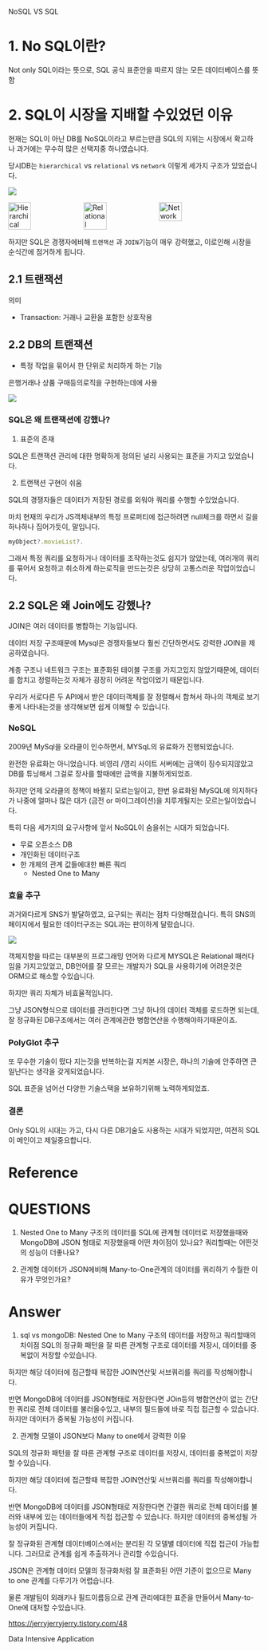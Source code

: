 NoSQL VS SQL

# 1. No SQL이란?

Not only SQL이라는 뜻으로, SQL 공식 표준안을 따르지 않는 모든 데이터베이스를 뜻함

# 2. SQL이 시장을 지배할 수있었던 이유

현재는 SQL이 아닌 DB를 NoSQL이라고 부르는만큼 SQL의 지위는 시장에서 확고하나
과거에는 무수히 많은 선택지중 하나였습니다.

당시DB는 `hierarchical` vs `relational` vs `network` 이렇게 세가지 구조가 있었습니다.

![](https://t2.daumcdn.net/thumb/R720x0/?fname=http://t1.daumcdn.net/brunch/service/user/oZ3/image/fselOiYGteDJhMLUgDSwEGAw7Pg)

 <div class="image-container" style="display:flex">
        <img src="https://media.geeksforgeeks.org/wp-content/uploads/20200727111632/hierarchical.png" style="width:30%" alt="Hierarchical">
        <img src="https://media.geeksforgeeks.org/wp-content/uploads/20200729160044/relational.png"  style="width:30%" alt="Relational">
        <img src="https://media.geeksforgeeks.org/wp-content/uploads/20200727113000/network.png"  style="width:30%" alt="Network">
</div>

하지만 SQL은 경쟁자에비해 `트랜잭션` 과 `JOIN`기능이 매우 강력했고,
이로인해 시장을 순식간에 점거하게 됩니다.

## 2.1 트랜잭션

의미

- Transaction: 거래나 교환을 포함한 상호작용

## 2.2 DB의 트랜잭션

- 특정 작업을 묶어서 한 단위로 처리하게 하는 기능

은행거래나 상품 구매등의로직을 구현하는데에 사용

![](https://t1.daumcdn.net/cfile/tistory/9978DA4F5ADE84AD15)

### SQL은 왜 트랜잭션에 강했나?

1. 표준의 존재

SQL은 트랜잭션 관리에 대한 명확하게 정의된 널리 사용되는 표준을 가지고 있었습니다.

2. 트랜잭션 구현이 쉬움

SQL의 경쟁자들은 데이터가 저장된 경로를 외워야 쿼리를 수행할 수있었습니다.

마치 현재의 우리가 JS객체내부의 특정 프로퍼티에 접근하려면
null체크를 하면서 길을 하나하나 집어가듯이, 말입니다.

```js
myObject?.movieList?.
```

그래서 특정 쿼리를 요청하거나 데이터를 조작하는것도 쉽지가 않았는데,
여러개의 쿼리를 묶어서 요청하고 취소하게 하는로직을 만드는것은 상당히 고통스러운 작업이었습니다.

## 2.2 SQL은 왜 Join에도 강했나?

JOIN은 여러 데이터를 병합하는 기능입니다.

데이터 저장 구조때문에 Mysql은 경쟁자들보다 훨씬 간단하면서도 강력한 JOIN을 제공하였습니다.

계층 구조나 네트워크 구조는 표준화된 테이블 구조를 가지고있지 않았기때문에,
데이터를 합치고 정렬하는것 자체가 굉장히 어려운 작업이었기 때문입니다.

우리가 서로다른 두 API에서 받은 데이터객체를 잘 정렬해서 합쳐서 하나의
객체로 보기좋게 나타내는것을 생각해보면 쉽게 이해할 수 있습니다.

### NoSQL

2009년 MySql을 오라클이 인수하면서, MYSqL의 유료화가 진행되었습니다.

완전한 유료화는 아니었습니다. 비영리 /영리 사이트 서버에는 금액이 징수되지않았고
DB를 튜닝해서 그걸로 장사를 할때에만 금액을 지불하게되었죠.

하지만 언제 오라클의 정책이 바뀔지 모르는일이고, 한번 유료화된 MySQL에 의지하다가
나중에 얼마나 많은 대가 (금전 or 마이그레이션)을 치루게될지는 모르는일이었습니다.

특히 다음 세가지의 요구사항에 앞서 NoSQL이 숨을쉬는 시대가 되었습니다.

- 무료 오픈소스 DB
- 개인화된 데이터구조
- 한 개체의 관계 값들에대한 빠른 쿼리
  - Nested One to Many

### 효율 추구

과거와다르게 SNS가 발달하였고, 요구되는 쿼리는 점차 다양해졌습니다.
특히 SNS의 페이지에서 필요한 데이터구조는 SQL과는 판이하게 달랐습니다.

![](https://camo.githubusercontent.com/853b6301ee21db5db2acf976a4be7b1f59c8e79d1f82bf4f5662ce1a9c90ba57/68747470733a2f2f73332d65752d776573742d312e616d617a6f6e6177732e636f6d2f6a752e7075626c69632f676974732e6769746875622e636f6d2f4d617274696e2532304b6c6570706d616e6e2532302d25323044657369676e696e67253230446174612d496e74656e736976652532304170706c69636174696f6e732f466967757265253230322d312e706e67)

객체지향을 따르는 대부분의 프로그래밍 언어와 다르게 MYSQL은 Relational 패러다임을 가지고있었고, DB언어를 잘 모르는 개발자가 SQL을 사용하기에 어려운것은 ORM으로 해소할 수있습니다.

하지만 쿼리 자체가 비효율적입니다.

그냥 JSON형식으로 데이터를 관리한다면 그냥 하나의 데이터 객체를 로드하면 되는데,
잘 정규화된 DB구조에서는 여러 관계에관한 병합연산을 수행해야하기때문이죠.

### PolyGlot 추구

또 무수한 기술이 떴다 지는것을 반복하는걸 지켜본 시장은,
하나의 기술에 안주하면 큰일난다는 생각을 갖게되었습니다.

SQL 표준을 넘어선 다양한 기술스택을 보유하기위해 노력하게되었죠.

### 결론

Only SQL의 시대는 가고, 다시 다른 DB기술도 사용하는 시대가 되었지만,
여전히 SQL이 메인이고 제일중요합니다.

# Reference

# QUESTIONS

1. Nested One to Many 구조의 데이터를 SQL에 관계형 데이터로 저장했을때와 MongoDB에 JSON 형태로 저장했을때 어떤 차이점이 있나요? 쿼리할때는 어떤것의 성능이 더좋나요?

2. 관계형 데이터가 JSON에비해 Many-to-One관계의 데이터를 쿼리하기 수월한 이유가 무엇인가요?

# Answer

1. sql vs mongoDB: Nested One to Many 구조의 데이터를 저장하고 쿼리할때의 차이점
   SQL의 정규화 패턴을 잘 따른 관계형 구조로 데이터를 저장시,
   데이터를 중복없이 저장할 수있습니다.

하지만 해당 데이터에 접근할때 복잡한 JOIN연산및 서브쿼리를 쿼리를 작성해야합니다.

반면 MongoDB에 데이터를 JSON형태로 저장한다면 JOin등의 병합연산이 없는 간단한 쿼리로 전체 데이터를 불러올수있고, 내부의 필드들에 바로 직접 접근할 수 있습니다. 하지만 데이터가 중복될 가능성이 커집니다.

2. 관계형 모델이 JSON보다 Many to one에서 강력한 이유

SQL의 정규화 패턴을 잘 따른 관계형 구조로 데이터를 저장시,
데이터를 중복없이 저장할 수있습니다.

하지만 해당 데이터에 접근할때 복잡한 JOIN연산및 서브쿼리를 쿼리를 작성해야합니다.

반면 MongoDB에 데이터를 JSON형태로 저장한다면 간결한 쿼리로 전체 데이터를 불러와 내부에 있는 데이터들에게 직접 접근할 수 있습니다. 하지만 데이터의 중복성될 가능성이 커집니다.

잘 정규화된 관계형 데이터베이스에서는 분리된 각 모델별 데이터에 직접 접근이 가능합니다. 그러므로 관계를 쉽게 추출하거나 관리할 수있습니다.

JSON은 관계형 데이터 모델의 정규화처럼 잘 표준화된 어떤 기준이 없으므로 Many to one 관계를 다루기가 어렵습니다.

물론 개발팀이 외래키나 필드이름등으로 관계 관리에대한 표준을 만들어서 Many-to-One에 대처할 수있습니다.

https://jerryjerryjerry.tistory.com/48

Data Intensive Application
